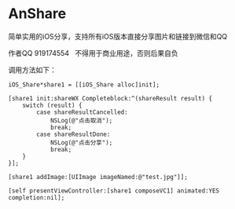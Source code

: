 # AnShare
简单实用的iOS分享，支持所有iOS版本直接分享图片和链接到微信和QQ

作者QQ 919174554   不得用于商业用途，否则后果自负

调用方法如下：

    iOS_Share*share1 = [[iOS_Share alloc]init];
    
    [share1 init:shareWX Completeblock:^(shareResult result) {
        switch (result) {
            case shareResultCancelled:
                NSLog(@"点击取消");
                break;
            case shareResultDone:
                NSLog(@"点击分享");
                break;
        }
    }];
    
    [share1 addImage:[UIImage imageNamed:@"test.jpg"]];
    
    [self presentViewController:[share1 composeVC1] animated:YES completion:nil];
